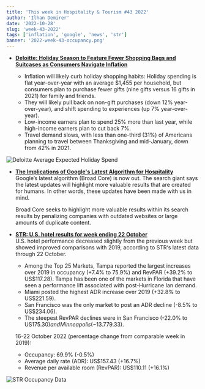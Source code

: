```yaml
---
title: 'This week in Hospitality & Tourism #43 2022'
author: 'Ilhan Demirer'
date: '2022-10-28'
slug: 'week-43-2022'
tags: ['inflation', 'google', 'news', 'str']
banner: '2022-week-43-occupancy.png'
---
```


- **[Deloitte: Holiday Season to Feature Fewer Shopping Bags and Suitcases as Consumers Navigate Inflation](https://www.hospitalitynet.org/news/4113106.html)**

  - Inflation will likely curb holiday shopping habits: Holiday spending is flat year-over-year with an average $1,455 per household, but consumers plan to purchase fewer gifts (nine gifts versus 16 gifts in 2021) for family and friends.
  - They will likely pull back on non-gift purchases (down 12% year-over-year), and shift spending to experiences (up 7% year-over-year).
  - Low-income earners plan to spend 25% more than last year, while high-income earners plan to cut back 7%.
  - Travel demand slows, with less than one-third (31%) of Americans planning to travel between Thanksgiving and mid-January, down from 42% in 2021.

![Deloitte Average Expected Holiday Spend](/images/blogimages/2022-week-43-average-expexted-holiday-spend.jpg)

- **[The Implications of Google's Latest Algorithm for Hospitality](https://hospitalitytech.com/implications-googles-latest-algorithm-hospitality)**  
  Google’s latest algorithm (Broad Core) is now out. The search giant says the latest updates will highlight more valuable results that are created for humans. In other words, these updates have been made with us in mind.

  Broad Core seeks to highlight more valuable results within its search results by penalizing companies with outdated websites or large amounts of duplicate content.

- **[STR: U.S. hotel results for week ending 22 October](https://str.com/press-release/str-us-hotel-results-week-ending-22-october)**  
  U.S. hotel performance decreased slightly from the previous week but showed improved comparisons with 2019, according to STR‘s latest data through 22 October.

  - Among the Top 25 Markets, Tampa reported the largest increases over 2019 in occupancy (+7.4% to 75.9%) and RevPAR (+39.2% to US$117.28). Tampa has been one of the markets in Florida that have seen a performance lift associated with post-Hurricane Ian demand.
  - Miami posted the highest ADR increase over 2019 (+32.8% to US$221.59).
  - San Francisco was the only market to post an ADR decline (-8.5% to US$234.06).
  - The steepest RevPAR declines were in San Francisco (-22.0% to US$175.30) and Minneapolis (-13.7% to US$79.33).

  16-22 October 2022 (percentage change from comparable week in 2019):

  - Occupancy: 69.9% (-0.5%)
  - Average daily rate (ADR): US$157.43 (+16.7%)
  - Revenue per available room (RevPAR): US$110.11 (+16.1%)

![STR Occupancy Data](/images/blogimages/2022-week-43-occupancy.png)

